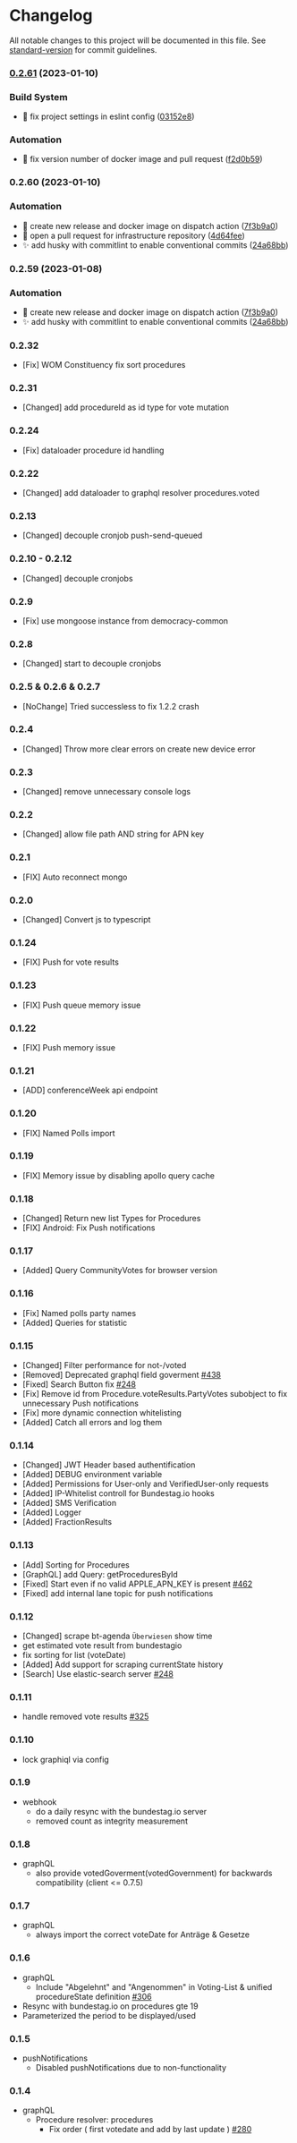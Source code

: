 # Changelog

All notable changes to this project will be documented in this file. See [standard-version](https://github.com/conventional-changelog/standard-version) for commit guidelines.

### [0.2.61](https://github.com/demokratie-live/democracy-api/compare/v0.2.60...v0.2.61) (2023-01-10)


### Build System

* :rotating_light: fix project settings in eslint config ([03152e8](https://github.com/demokratie-live/democracy-api/commit/03152e8cc475460bb17a532a39e618107dcb4a85))


### Automation

* :bug: fix version number of docker image and pull request ([f2d0b59](https://github.com/demokratie-live/democracy-api/commit/f2d0b59128dfafc8173452511ecd3addd919d328))

### 0.2.60 (2023-01-10)


### Automation

* :rocket: create new release and docker image on dispatch action ([7f3b9a0](https://github.com/demokratie-live/democracy-api/commit/7f3b9a0eb63c2f2fb2b78e2a8f6a2366053cf11b))
* :rocket: open a pull request for infrastructure repository ([4d64fee](https://github.com/demokratie-live/democracy-api/commit/4d64fee8ca2805f96ab14e8a8e15d0da8534e679))
* :sparkles: add husky with commitlint to enable conventional commits ([24a68bb](https://github.com/demokratie-live/democracy-api/commit/24a68bb40d2d03715964bf29ee0ad5d0484f1415))

### 0.2.59 (2023-01-08)


### Automation

* :rocket: create new release and docker image on dispatch action ([7f3b9a0](https://github.com/demokratie-live/democracy-api/commit/7f3b9a0eb63c2f2fb2b78e2a8f6a2366053cf11b))
* :sparkles: add husky with commitlint to enable conventional commits ([24a68bb](https://github.com/demokratie-live/democracy-api/commit/24a68bb40d2d03715964bf29ee0ad5d0484f1415))

### 0.2.32

- [Fix] WOM Constituency fix sort procedures

### 0.2.31

- [Changed] add procedureId as id type for vote mutation

### 0.2.24

- [Fix] dataloader procedure id handling

### 0.2.22

- [Changed] add dataloader to graphql resolver procedures.voted

### 0.2.13

- [Changed] decouple cronjob push-send-queued

### 0.2.10 - 0.2.12

- [Changed] decouple cronjobs

### 0.2.9

- [Fix] use mongoose instance from democracy-common

### 0.2.8

- [Changed] start to decouple cronjobs

### 0.2.5 & 0.2.6 & 0.2.7

- [NoChange] Tried successless to fix 1.2.2 crash

### 0.2.4

- [Changed] Throw more clear errors on create new device error

### 0.2.3

- [Changed] remove unnecessary console logs

### 0.2.2

- [Changed] allow file path AND string for APN key

### 0.2.1

- [FIX] Auto reconnect mongo

### 0.2.0

- [Changed] Convert js to typescript

### 0.1.24

- [FIX] Push for vote results

### 0.1.23

- [FIX] Push queue memory issue

### 0.1.22

- [FIX] Push memory issue

### 0.1.21

- [ADD] conferenceWeek api endpoint

### 0.1.20

- [FIX] Named Polls import

### 0.1.19

- [FIX] Memory issue by disabling apollo query cache

### 0.1.18

- [Changed] Return new list Types for Procedures
- [FIX] Android: Fix Push notifications

### 0.1.17

- [Added] Query CommunityVotes for browser version

### 0.1.16

- [Fix] Named polls party names
- [Added] Queries for statistic

### 0.1.15

- [Changed] Filter performance for not-/voted
- [Removed] Deprecated graphql field goverment [#438](https://github.com/demokratie-live/democracy-client/issues/438)
- [Fixed] Search Button fix [#248](https://github.com/demokratie-live/democracy-client/issues/248)
- [Fix] Remove id from Procedure.voteResults.PartyVotes subobject to fix unnecessary Push notifications
- [Fix] more dynamic connection whitelisting
- [Added] Catch all errors and log them

### 0.1.14

- [Changed] JWT Header based authentification
- [Added] DEBUG environment variable
- [Added] Permissions for User-only and VerifiedUser-only requests
- [Added] IP-Whitelist controll for Bundestag.io hooks
- [Added] SMS Verification
- [Added] Logger
- [Added] FractionResults

### 0.1.13

- [Add] Sorting for Procedures
- [GraphQL] add Query: getProceduresById
- [Fixed] Start even if no valid APPLE_APN_KEY is present [#462](https://github.com/demokratie-live/democracy-client/issues/462)
- [Fixed] add internal lane topic for push notifications

### 0.1.12

- [Changed] scrape bt-agenda `Überwiesen` show time
- get estimated vote result from bundestagio
- fix sorting for list (voteDate)
- [Added] Add support for scraping currentState history
- [Search] Use elastic-search server [#248](https://github.com/demokratie-live/democracy-client/issues/248)

### 0.1.11

- handle removed vote results [#325](https://github.com/demokratie-live/democracy-client/issues/325)

### 0.1.10

- lock graphiql via config

### 0.1.9

- webhook
  - do a daily resync with the bundestag.io server
  - removed count as integrity measurement

### 0.1.8

- graphQL
  - also provide votedGoverment(votedGovernment) for backwards compatibility (client <= 0.7.5)

### 0.1.7

- graphQL
  - always import the correct voteDate for Anträge & Gesetze

### 0.1.6

- graphQL
  - Include "Abgelehnt" and "Angenommen" in Voting-List & unified procedureState definition [#306](https://github.com/demokratie-live/democracy-client/issues/306)
- Resync with bundestag.io on procedures gte 19
- Parameterized the period to be displayed/used

### 0.1.5

- pushNotifications
  - Disabled pushNotifications due to non-functionality

### 0.1.4

- graphQL
  - Procedure resolver: procedures
    - Fix order ( first votedate and add by last update ) [#280](https://github.com/demokratie-live/democracy-client/issues/280)
